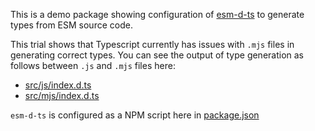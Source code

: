 This is a demo package showing configuration of [esm-d-ts](https://www.npmjs.com/package/@typhonjs-build-test/esm-d-ts)
to generate types from ESM source code.

This trial shows that Typescript currently has issues with `.mjs` files in generating correct types.
You can see the output of type generation as follows between `.js` and `.mjs` files here:

- [src/js/index.d.ts](https://github.com/typhonjs-fvtt-scratch/esm-d-ts-demo/blob/main/src/js/index.d.ts)
- [src/mjs/index.d.ts](https://github.com/typhonjs-fvtt-scratch/esm-d-ts-demo/blob/main/src/mjs/index.d.ts)

`esm-d-ts` is configured as a NPM script here in [package.json](https://github.com/typhonjs-fvtt-scratch/esm-d-ts-demo/blob/main/package.json#L16)
